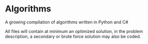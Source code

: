 # Algorithms
A growing compilation of algorithms written in Python and C#

All files will contain at minimum an optimized solution, in the problem description, a secondary or brute force solution may also be coded.
